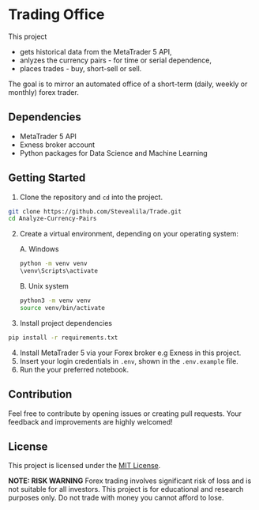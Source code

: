 # Trading Office

This project

- gets historical data from the MetaTrader 5 API, 
- anlyzes the currency pairs - for time or serial dependence,
- places trades - buy, short-sell or sell.

The goal is to mirror an automated office of a short-term (daily, weekly or monthly) forex trader. 

## Dependencies

- MetaTrader 5 API
- Exness broker account
- Python packages for Data Science and Machine Learning 

## Getting Started

1. Clone the repository and `cd` into the project.

```bash
git clone https://github.com/Stevealila/Trade.git
cd Analyze-Currency-Pairs
```

2. Create a virtual environment, depending on your operating system:

   A. Windows

   ```bash
   python -m venv venv
   \venv\Scripts\activate
   ```

   B. Unix system

   ```bash
   python3 -m venv venv
   source venv/bin/activate
   ```

3. Install project dependencies

```bash
pip install -r requirements.txt
```

4. Install MetaTrader 5 via your Forex broker e.g Exness in this project.
5. Insert your login credentials in `.env`, shown in the `.env.example` file. 
6. Run the your preferred notebook.

## Contribution

Feel free to contribute by opening issues or creating pull requests. Your feedback and improvements are highly welcomed!

## License

This project is licensed under the [MIT License](LICENSE).

**NOTE: RISK WARNING** Forex trading involves significant risk of loss and is not suitable for all investors. This project is for educational and research purposes only. Do not trade with money you cannot afford to lose.
